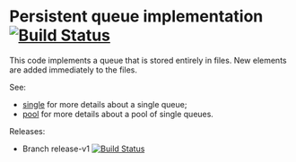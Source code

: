 # Persistent queue implementation [![Build Status](https://travis-ci.org/ict-project/libict-queue.svg?branch=main)](https://travis-ci.org/ict-project/libict-queue)

This code implements a queue that is stored entirely in files. New elements are added immediately to the files.

See:
* [single](source/single.md) for more details about a single queue;
* [pool](source/pool.md) for more details about a pool of single queues.

Releases:
* Branch release-v1 [![Build Status](https://travis-ci.org/ict-project/libict-queue.svg?branch=release-v1)](https://travis-ci.org/ict-project/libict-queue)